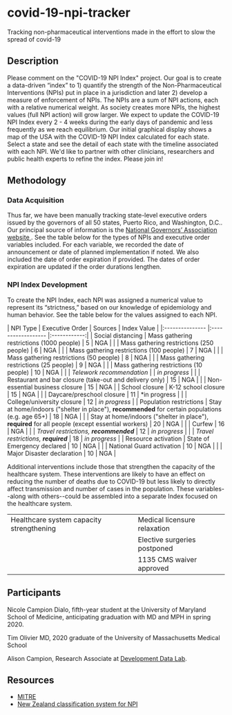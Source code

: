 # covid-19-npi-tracker
Tracking non-pharmaceutical interventions made in the effort to slow the spread of covid-19

## Description
Please comment on the "COVID-19 NPI Index" project. Our goal is to create a data-driven “index” to 1) quantify the strength of the Non-Pharmaceutical Interventions (NPIs) put in place in a jurisdiction and later 2) develop a measure of enforcement of NPIs. The NPIs are a sum of NPI actions, each with a relative numerical weight. As society creates more NPIs, the highest values (full NPI action) will grow larger. We expect to update the COVID-19 NPI Index every 2 - 4 weeks during the early days of pandemic and less frequently as we reach equilibrium. Our initial graphical display shows a map of the USA with the COVID-19 NPI Index calculated for each state. Select a state and see the detail of each state with the timeline associated with each NPI. We'd like to partner with other clinicians, researchers and public health experts to refine the index. Please join in!


## Methodology
### Data Acquisition
Thus far, we have been manually tracking state-level executive orders issued by the governors of all 50 states, Puerto Rico, and Washington, D.C.. Our principal source of information is the [National Governors’ Association website ](https://www.nga.org/coronavirus/). See the table below for the types of NPIs and executive order variables included. For each variable, we recorded the date of announcement or date of planned implementation if noted. We also included the date of order expiration if provided. The dates of order expiration are updated if the order durations lengthen.

### NPI Index Development
To create the NPI Index, each NPI was assigned a numerical value to represent its “strictness,” based on our knowledge of epidemiology and human behavior. See the table below for the values assigned to each NPI.

| NPI Type        | Executive Order    | Sources | Index Value  |
|:--------------- |:------------------ |:------------:|
| Social distancing | Mass gathering restrictions (1000 people) | 5 | NGA |
| | Mass gathering restrictions (250 people) | 6 | NGA |
| | Mass gathering restrictions (100 people) | 7 | NGA |
| | Mass gathering restrictions (50 people) | 8 | NGA |
| | Mass gathering restrictions (25 people) | 9 | NGA |
| | Mass gathering restrictions (10 people) | 10 | NGA |
| | *Telework recommendation* |  | *in progress* |
| | Restaurant and bar closure (take-out and delivery only) | 15 | NGA |
| | Non-essential business closure | 15 | NGA |
| School closure | K-12 school closure | 15 | NGA |
| | Daycare/preschool closure | 11 | *in progress |
| | College/university closure | 12 | *in progress* |
| Population restrictions | Stay at home/indoors ("shelter in place"), **recommended** for certain populations (e.g. age 65+) | 18 | NGA |
| | Stay at home/indoors ("shelter in place"), **required** for all people (except essential workers) | 20 | NGA |
| | Curfew | 16 | NGA |
| | *Travel restrictions, **recommended*** | 12 | *in progress* |
| | *Travel restrictions, **required*** | 18 | *in progress* |
| Resource activation | State of Emergency declared | 10 | NGA |
| | National Guard activation | 10 | NGA |
| | Major Disaster declaration | 10 | NGA |

Additional interventions include those that strengthen the capacity of the healthcare system. These interventions are likely to have an effect on reducing the number of deaths due to COVID-19 but less likely to directly affect transmission and number of cases in the population. These variables--along with others--could be assembled into a separate Index focused on the healthcare system.

|     |     |
|:--------------- |:------------------ |
| Healthcare system capacity strengthening | Medical licensure relaxation |
| | Elective surgeries postponed |
| | 1135 CMS waiver approved |


## Participants

Nicole Campion Dialo, fifth-year student at the University of Maryland School of Medicine, anticipating graduation with MD and MPH in spring 2020.

Tim Olivier MD, 2020 graduate of the University of Massachusetts Medical School

Alison Campion, Research Associate at [Development Data Lab](http://www.devdatalab.org/).


## Resources
* [MITRE](https://c19hcc.org/resource/country-comparison#case_and_death_counts_over_time) 
* [New Zealand classification system for NPI](https://covid19.govt.nz/assets/COVID_Alert-levels_v2.pdf) 
